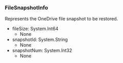 ### FileSnapshotInfo
Represents the OneDrive file snapshot to be restored.

- fileSize: System.Int64
  - None
- snapshotId: System.String
  - None
- snapshotNum: System.Int32
  - None
